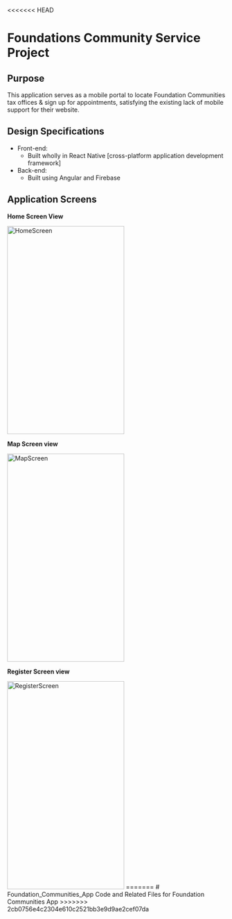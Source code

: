 <<<<<<< HEAD
# Foundations Community Service Project
## Purpose
This application serves as a mobile portal to locate Foundation Communities tax offices & sign up for appointments, satisfying the existing lack of mobile support for their website.

## Design Specifications
* Front-end:
	* Built wholly in React Native [cross-platform application development framework]
* Back-end:
	* Built using Angular and Firebase
	

## Application Screens
<p><b> Home Screen View </b></p>
<img src="./images/home_screen.png" alt="HomeScreen" width="270" height= "480"/>
<p><b> Map Screen view </b></p>
<img src="./images/map_screen.png" alt="MapScreen" width="270" height= "480"/>
<p><b> Register Screen view </b></p>
<img src="./images/register_screen.png" alt="RegisterScreen" width="270" height= "480"/>
=======
# Foundation_Communities_App
Code and Related Files for Foundation Communities App 
>>>>>>> 2cb0756e4c2304e610c2521bb3e9d9ae2cef07da
